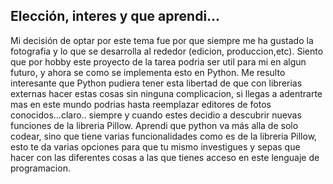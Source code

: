 ## Elección, interes y que aprendi...
Mi decisión de optar por este tema fue por que siempre me ha gustado la fotografia y lo que se desarrolla al rededor (edicion, produccion,etc).
Siento que por hobby este proyecto de la tarea podria ser util para mi en algun futuro, y ahora se como se implementa esto en Python.
Me resulto interesante que Python pudiera tener esta libertad de que con librerias externas hacer estas cosas sin ninguna complicacion, si llegas a adentrarte mas en este mundo podrias hasta reemplazar editores de fotos conocidos...claro.. siempre y cuando estes decidio a descubrir nuevas funciones de la libreria Pillow.
Aprendi que python va más alla de solo codear, sino que tiene varias funcionalidades como es de la libreria Pillow, esto te da varias opciones para que tu mismo investigues y sepas que hacer con las diferentes cosas a las que tienes acceso en este lenguaje de programacion.
